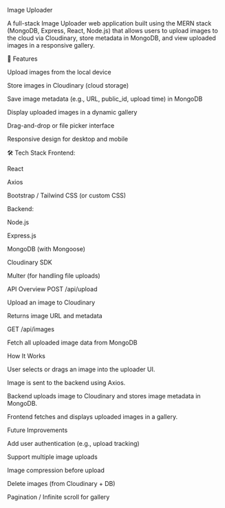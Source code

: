 Image Uploader

A full-stack Image Uploader web application built using the MERN stack (MongoDB, Express, React, Node.js) that allows users to upload images to the cloud via Cloudinary, store metadata in MongoDB, and view uploaded images in a responsive gallery.

🚀 Features

Upload images from the local device

Store images in Cloudinary (cloud storage)

Save image metadata (e.g., URL, public_id, upload time) in MongoDB

Display uploaded images in a dynamic gallery

Drag-and-drop or file picker interface

Responsive design for desktop and mobile

🛠️ Tech Stack
Frontend:

React

Axios

Bootstrap / Tailwind CSS (or custom CSS)

Backend:

Node.js

Express.js

MongoDB (with Mongoose)

Cloudinary SDK

Multer (for handling file uploads)

API Overview
POST /api/upload

Upload an image to Cloudinary

Returns image URL and metadata

GET /api/images

Fetch all uploaded image data from MongoDB

How It Works

User selects or drags an image into the uploader UI.

Image is sent to the backend using Axios.

Backend uploads image to Cloudinary and stores image metadata in MongoDB.

Frontend fetches and displays uploaded images in a gallery.

Future Improvements

Add user authentication (e.g., upload tracking)

Support multiple image uploads

Image compression before upload

Delete images (from Cloudinary + DB)

Pagination / Infinite scroll for gallery
